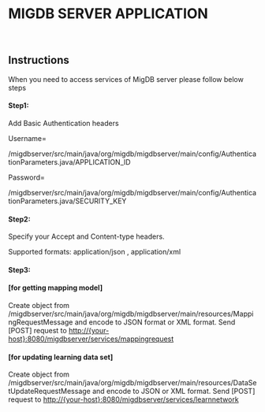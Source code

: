 <h1>MIGDB SERVER APPLICATION</h1>
</br>
<h2>Instructions</h2>
<p>When you need to access services of MigDB server please follow below steps</p>
<h4>Step1:</h4>
<p>Add Basic Authentication headers</p>
<p>Username=</p>
<p>/migdbserver/src/main/java/org/migdb/migdbserver/main/config/AuthenticationParameters.java/APPLICATION_ID</p>
<p>Password=</p>
<p>/migdbserver/src/main/java/org/migdb/migdbserver/main/config/AuthenticationParameters.java/SECURITY_KEY</p>
<h4>Step2:</h4>
<p>Specify your Accept and Content-type headers.</p>
<p>Supported formats: application/json , application/xml</p>
<h4>Step3:</h4>
<h4>[for getting mapping model]</h4>
<p>Create object from /migdbserver/src/main/java/org/migdb/migdbserver/main/resources/MappingRequestMessage and encode to JSON format or XML format. Send [POST] request to <a href="http://{your-host}:8080/migdbserver/services/mappingrequest">http://{your-host}:8080/migdbserver/services/mappingrequest </a></p>
<h4>[for updating learning data set]</h4>
<p>Create object from /migdbserver/src/main/java/org/migdb/migdbserver/main/resources/DataSetUpdateRequestMessage and encode to JSON or XML format. Send [POST] request to <a href="http://{your-host}:8080/migdbserver/services/learnnetwork">http://{your-host}:8080/migdbserver/services/learnnetwork</a></p>
<p>&nbsp;</p>
